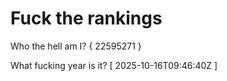 # Fuck the rankings

Who the hell am I?
{ 22595271 }

What fucking year is it?
[ 2025-10-16T09:46:40Z ]
